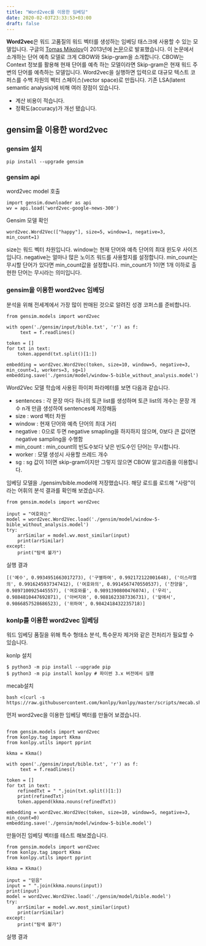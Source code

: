 ```yaml
---
title: "Word2vec를 이용한 임베딩"
date: 2020-02-03T23:33:53+03:00
draft: false
---
```


**Word2vec**은 워드 고품질의 워드 벡터를 생성하는 임베딩 태스크에 사용할 수 있는 모델입니다. 구글의 [Tomas Mikolov](https://en.wikipedia.org/wiki/Tomas_Mikolov)이 2013년에  [논문](https://arxiv.org/abs/1301.3781)으로 발표했습니다. 이 논문에서 소개하는 단어 예측 모델로 크게 CBOW와 Skip-gram을 소개합니다. CBOW는 Context 정보를 활용해 현재 단어를 예측 하는 모델이라면 Skip-gram은 현재 워드 주변의 단어를 예측하는 모델입니다. Word2vec을 실행하면 입력으로 대규모 텍스트 코퍼스를 수백 차원의 벡터 스페이스(vector space)로 만듭니다. 기존 LSA(latent semantic analysis)에 비해 여러 장점이 있습니다.

- 계산 비용이 적습니다.
- 정확도(accuracy)가 개선 됐습니다.



## gensim을 이용한 word2vec

### gensim 설치

```
pip install --upgrade gensim
```



### gensim api

word2vec model 호출

```
import gensim.downloader as api
wv = api.load('word2vec-google-news-300')
```

Gensim 모델 확인

```
word2vec.Word2Vec(["happy"], size=5, window=1, negative=3, min_count=1)
```

size는 워드 벡터 차원입니다. window는 현재 단어와 예측 단어의 최대 윈도우 사이즈입니다. negative는 얼마나 많은 노이즈 워드를 사용할지를 설정합니다. min_count는 무시할 단어가 있다면 min_count값을 설정합니다. min_count가 1이면 1개 이하로 출현한 단어는 무시라는 의미입니다.

### gensim을 이용한 word2vec 임베딩

분석을 위해 전세계에서 가장 많이 판매된 것으로 알려진 성경 코퍼스를 준비합니다.

```
from gensim.models import word2vec

with open('./gensim/input/bible.txt', 'r') as f:
     text = f.readlines()

token = []
for txt in text:
    token.append(txt.split()[1:])

embedding = word2vec.Word2Vec(token, size=10, window=5, negative=3, min_count=1, workers=3, sg=1)
embedding.save('./gensim/model/window-5-bible_without_analysis.model')
```

Word2Vec 모델 학습에 사용된 하이퍼 파라메터를 보면 다음과 같습니다.

- sentences : 각 문장 마다 하나의 토큰 list를 생성하며 토큰 list의 개수는 문장 개수 n개 만큼 생성하여 sentences에 저장해둠
- size : word 벡터 차원
- window : 현재 단어와 예측 단어의 최대 거리
- negative : 0으로 두면 negative smapling을 하지하지 않으며, 0보다 큰 값이면 negative sampling을 수행함
- min_count : min_count의 빈도수보다 낮은 빈도수인 단어는 무시합니다.
- worker : 모델 생성시 사용할 쓰레드 개수
- sg : sg 값이 1이면 skip-gram이지만 그렇지 않으면 CBOW 알고리즘을 이용합니다.

임베딩 모델을 ./gensim/bible.model에 저장했습니다. 해당 로드를 로드해 "사랑"이라는 어휘의 분석 결과를 확인해 보겠습니다.

```
from gensim.models import word2vec

input = "여호와는"
model = word2vec.Word2Vec.load('./gensim/model/window-5-bible_without_analysis.model')
try:
    arrSimilar = model.wv.most_similar(input)
    print(arrSimilar)
except:
    print("탐색 불가")
```

실행 결과

```
[('예수', 0.9934951663017273), ('구별하여', 0.992172122001648), ('이스라엘의', 0.9916245937347412), ('여호와의', 0.9914567470550537), ('찬양을', 0.9897100925445557), ('여호와를', 0.9891390800476074), ('우리', 0.9884810447692871), ('아버지와', 0.9881623387336731), ('앞에서', 0.9866857528686523), ('위하여', 0.9842418432235718)]
```



### konlp를 이용한 word2vec 임베딩

워드 임베딩 품질을 위해 특수  형태소 분석, 특수문자 제거와 같은 전처리가 필요할 수 있습니다.

konlp 설치

```
$ python3 -m pip install --upgrade pip
$ python3 -m pip install konlpy # 파이썬 3.x 버전에서 실행
```

mecab설치

```
bash <(curl -s https://raw.githubusercontent.com/konlpy/konlpy/master/scripts/mecab.sh)
```

먼저 word2vec을 이용한 임베딩 벡터를 만들어 보겠습니다.

```

from gensim.models import word2vec
from konlpy.tag import Kkma
from konlpy.utils import pprint

kkma = Kkma()

with open('./gensim/input/bible.txt', 'r') as f:
     text = f.readlines()

token = []
for txt in text:
    refinedTxt = " ".join(txt.split()[1:])
    print(refinedTxt)
    token.append(kkma.nouns(refinedTxt))

embedding = word2vec.Word2Vec(token, size=10, window=5, negative=3, min_count=0)
embedding.save('./gensim/model/window-5-bible.model')
```

만들어진 임베딩 벡터를 테스트 해보겠습니다.

```
from gensim.models import word2vec
from konlpy.tag import Kkma
from konlpy.utils import pprint

kkma = Kkma()

input = "믿음"
input = " ".join(kkma.nouns(input))
print(input)
model = word2vec.Word2Vec.load('./gensim/model/bible.model')
try:
    arrSimilar = model.wv.most_similar(input)
    print(arrSimilar)
except:
    print("탐색 불가")
```

실행 결과

```

```

